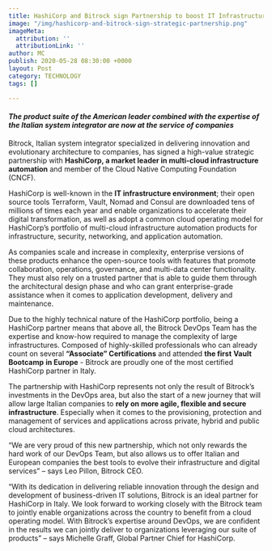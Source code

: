 ```yaml
---
title: HashiCorp and Bitrock sign Partnership to boost IT Infrastructure Innovation
image: "/img/hashicorp-and-bitrock-sign-strategic-partnership.png"
imageMeta:
  attribution: ''
  attributionLink: ''
author: MC
publish: 2020-05-28 08:30:00 +0000
layout: Post
category: TECHNOLOGY
tags: []

---
```

#### _The product suite of the American leader combined with the expertise of the Italian system integrator are now at the service of companies_

Bitrock, Italian system integrator specialized in delivering innovation and evolutionary architecture to companies, has signed a high-value strategic partnership with **HashiCorp, a market leader in multi-cloud infrastructure automation** and member of the Cloud Native Computing Foundation (CNCF).

HashiCorp is well-known in the **IT infrastructure environment**; their open source tools Terraform, Vault, Nomad and Consul are downloaded tens of millions of times each year and enable organizations to accelerate their digital transformation, as well as adopt a common cloud operating model for HashiCorp’s portfolio of multi-cloud infrastructure automation products for infrastructure, security, networking, and application automation.

As companies scale and increase in complexity, enterprise versions of these products enhance the open-source tools with features that promote collaboration, operations, governance, and multi-data center functionality. They must also rely on a trusted partner that is able to guide them through the architectural design phase and who can grant enterprise-grade assistance when it comes to application development, delivery and maintenance.

Due to the highly technical nature of the HashiCorp portfolio, being a HashiCorp partner means that above all, the Bitrock DevOps Team has the expertise and know-how required to manage the complexity of large infrastructures. Composed of highly-skilled professionals who can already count on several **“Associate” Certifications** and attended **the first** **Vault Bootcamp** **in Europe** - Bitrock are proudly one of the most certified HashiCorp partner in Italy.

The partnership with HashiCorp represents not only the result of Bitrock’s investments in the DevOps area, but also the start of a new journey that will allow large Italian companies to **rely on more agile, flexible and secure infrastructure**. Especially when it comes to the provisioning, protection and management of services and applications across private, hybrid and public cloud architectures.

“We are very proud of this new partnership, which not only rewards the hard work of our DevOps Team, but also allows us to offer Italian and European companies the best tools to evolve their infrastructure and digital services” – says Leo Pillon, Bitrock CEO.

“With its dedication in delivering reliable innovation through the design and development of business-driven IT solutions, Bitrock is an ideal partner for HashiCorp in Italy. We look forward to working closely with the Bitrock team to jointly enable organizations across the country to benefit from a cloud operating model. With Bitrock’s expertise around DevOps, we are confident in the results we can jointly deliver to organizations leveraging our suite of products” – says Michelle Graff, Global Partner Chief for HashiCorp.